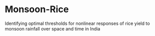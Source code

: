 # Monsoon-Rice
Identifying optimal thresholds for nonlinear responses of rice yield to monsoon rainfall over space and time in India
